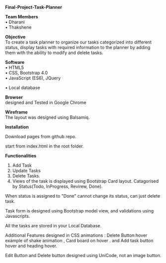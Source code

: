 **Final-Project-Task-Planner**  

**Team Members**  
•	Dharani  
•	Thakshene

**Objective**  
To create a task planner to organize our tasks categorized into different status, display tasks with required information to the planner by adding them with the ability to modify and delete tasks. 

**Software**  
•	HTML5    
•	CSS, Bootstrap 4.0    
•	JavaScript (ES6), JQuery

•	Local database 

**Browser**  
designed and Tested in Google Chrome

**Wireframe**  
The layout was designed using Balsamiq.

**Installation**

Download pages from github repo.

start from index.html in the root folder.

**Functionalities**
1. Add Task 
2. Update Tasks
3. Delete Tasks.
4. Views of the task is displayed using Bootstrap Card layout. Catagorised by Status(Todo, InProgress, Revirew, Done).

When status is assigned to "Done" cannot change its status, can just delete task.

Task form is designed using Bootstrap model view, and validations using Javascripts.

All the tasks are stored in your Local Database.

Additional Features designed in CSS animations : Delete Button:hover example of shake animation , Card board on hover . and Add task button hover and heading hover.

Edit Button and Delete button designed using UniCode, not an image button.



